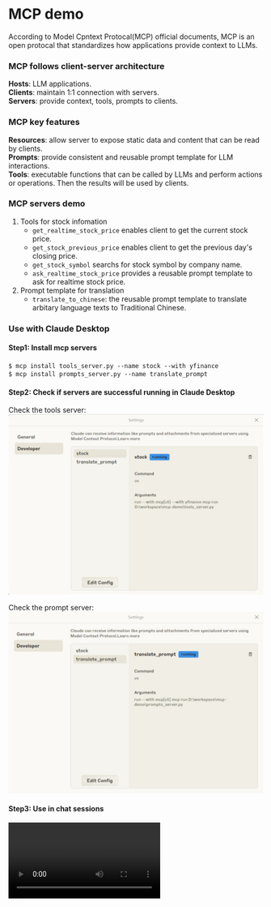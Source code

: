 # MCP demo

According to Model Cpntext Protocal(MCP) official documents, MCP is an open protocal that standardizes how applications provide context to LLMs.


### MCP follows client-server architecture
**Hosts**: LLM applications.  
**Clients**: maintain 1:1 connection with servers.  
**Servers**: provide context, tools, prompts to clients.  


### MCP key features
**Resources**: allow server to expose static data and content that can be read by clients.  
**Prompts**: provide consistent and reusable prompt template for LLM interactions.  
**Tools**: executable functions that can be called by LLMs and perform actions or operations. Then the results will be used by clients.  


### MCP servers demo
1. Tools for stock infomation
    - `get_realtime_stock_price` enables client to get the current stock price.
    - `get_stock_previous_price` enables client to get the previous day's closing price.
    - `get_stock_symbol` searchs for stock symbol by company name.
    - `ask_realtime_stock_price` provides a reusable prompt template to ask for realtime stock price.
2. Prompt template for translation
    - `translate_to_chinese`: the reusable prompt template to translate arbitary language texts to Traditional Chinese.


### Use with Claude Desktop
#### Step1: Install mcp servers
```=shell
$ mcp install tools_server.py --name stock --with yfinance 
$ mcp install prompts_server.py --name translate_prompt
```

#### Step2: Check if servers are successful running in Claude Desktop
Check the tools server:  
![mcp-server-stock](./imgs/mcp-server-stock.jpg)

Check the prompt server:  
![mcp-server-translate-prompt](./imgs/mcp-server-translate-prompt.jpg)


#### Step3: Use in chat sessions
![Claude-mcp-demo](./imgs/Claude_mcp_demo.mp4)
